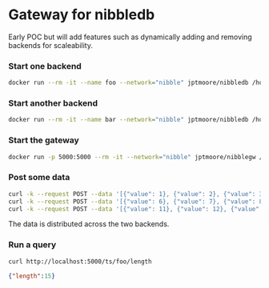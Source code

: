 # Gateway for nibbledb

Early POC but will add features such as dynamically adding and removing backends for scaleability.

### Start one backend

```bash
docker run --rm -it --name foo --network="nibble" jptmoore/nibbledb /home/nibble/nibbledb
```

### Start another backend

```bash
docker run --rm -it --name bar --network="nibble" jptmoore/nibbledb /home/nibble/nibbledb
```

### Start the gateway

```bash
docker run -p 5000:5000 --rm -it --network="nibble" jptmoore/nibblegw /home/nibble/nibblegw --backend-uri-list "http://foo:8000, http://bar:8000"
```

### Post some data

```bash
curl -k --request POST --data '[{"value": 1}, {"value": 2}, {"value": 3}, {"value": 4}, {"value": 5}]' http://localhost:5000/ts/foo
curl -k --request POST --data '[{"value": 6}, {"value": 7}, {"value": 8}, {"value": 9}, {"value": 10}]' http://localhost:5000/ts/foo
curl -k --request POST --data '[{"value": 11}, {"value": 12}, {"value": 13}, {"value": 14}, {"value": 15}]' http://localhost:5000/ts/foo
```

The data is distributed across the two backends.


### Run a query

```bash
curl http://localhost:5000/ts/foo/length
```

```json
{"length":15}
```